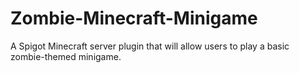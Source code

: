 # Zombie-Minecraft-Minigame
A Spigot Minecraft server plugin that will allow users to play a basic zombie-themed minigame.
